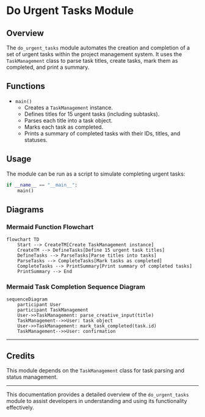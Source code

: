 # Do Urgent Tasks Module

## Overview
The `do_urgent_tasks` module automates the creation and completion of a set of urgent tasks within the project management system. It uses the `TaskManagement` class to parse task titles, create tasks, mark them as completed, and print a summary.

## Functions

- `main()`
  - Creates a `TaskManagement` instance.
  - Defines titles for 15 urgent tasks (including subtasks).
  - Parses each title into a task object.
  - Marks each task as completed.
  - Prints a summary of completed tasks with their IDs, titles, and statuses.

## Usage
The module can be run as a script to simulate completing urgent tasks:

```python
if __name__ == "__main__":
    main()
```

## Diagrams

### Mermaid Function Flowchart

```mermaid
flowchart TD
    Start --> CreateTM[Create TaskManagement instance]
    CreateTM --> DefineTasks[Define 15 urgent task titles]
    DefineTasks --> ParseTasks[Parse titles into tasks]
    ParseTasks --> CompleteTasks[Mark tasks as completed]
    CompleteTasks --> PrintSummary[Print summary of completed tasks]
    PrintSummary --> End
```

### Mermaid Task Completion Sequence Diagram

```mermaid
sequenceDiagram
    participant User
    participant TaskManagement
    User->>TaskManagement: parse_creative_input(title)
    TaskManagement-->>User: task object
    User->>TaskManagement: mark_task_completed(task.id)
    TaskManagement-->>User: confirmation
```

---

## Credits

This module depends on the `TaskManagement` class for task parsing and status management.

---

This documentation provides a detailed overview of the `do_urgent_tasks` module to assist developers in understanding and using its functionality effectively.

